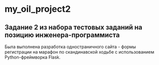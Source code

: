 # my_oil_project2
## Задание 2 из набора тестовых заданий на позицию инженера-программиста 
Была выполнена разработка одностраничного сайта - формы регистрации на марафон по скандинавской ходьбе с использованием Python-фреймворка Flask. 

